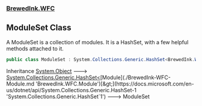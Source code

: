 ### [BrewedInk.WFC](./BrewedInk-WFC.md 'BrewedInk.WFC')
## ModuleSet Class
A ModuleSet is a collection of modules. It is a HashSet, with a few helpful methods attached to it.  
```csharp
public class ModuleSet : System.Collections.Generic.HashSet<BrewedInk.WFC.Module>
```
Inheritance [System.Object](https://docs.microsoft.com/en-us/dotnet/api/System.Object 'System.Object') &#129106; [System.Collections.Generic.HashSet&lt;](https://docs.microsoft.com/en-us/dotnet/api/System.Collections.Generic.HashSet-1 'System.Collections.Generic.HashSet`1')[Module](./BrewedInk-WFC-Module.md 'BrewedInk.WFC.Module')[&gt;](https://docs.microsoft.com/en-us/dotnet/api/System.Collections.Generic.HashSet-1 'System.Collections.Generic.HashSet`1') &#129106; ModuleSet  
